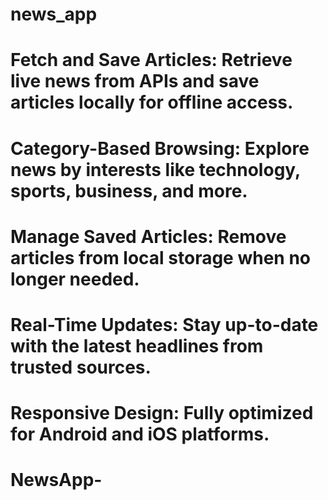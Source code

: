 # news_app
# Fetch and Save Articles: Retrieve live news from APIs and save articles locally for offline access.
# Category-Based Browsing: Explore news by interests like technology, sports, business, and more.
# Manage Saved Articles: Remove articles from local storage when no longer needed.
# Real-Time Updates: Stay up-to-date with the latest headlines from trusted sources.
# Responsive Design: Fully optimized for Android and iOS platforms.
# NewsApp-
